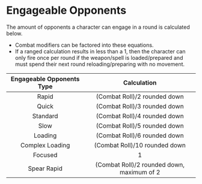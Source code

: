 # Engageable Opponents

The amount of opponents a character can engage in a round is calculated below.

- Combat modifiers can be factored into these equations.
- If a ranged calculation results in less than a 1, then the character can only fire once per round if the weapon/spell is loaded/prepared and must spend their next round reloading/preparing with no movement.

| Engageable Opponents Type |                Calculation                |
| :-----------------------: | :----------------------------------------: |
|           Rapid           |        (Combat Roll)/2 rounded down        |
|           Quick           |        (Combat Roll)/3 rounded down        |
|         Standard         |        (Combat Roll)/4 rounded down        |
|           Slow           |        (Combat Roll)/5 rounded down        |
|          Loading          |        (Combat Roll)/6 rounded down        |
|      Complex Loading      |       (Combat Roll)/10 rounded down       |
|          Focused          |                     1                     |
|        Spear Rapid        | (Combat Roll)/2 rounded down, maximum of 2 |
